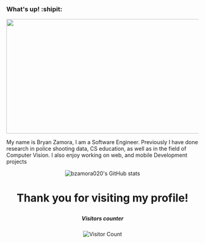 ### What's up! :shipit:

 <div align="center">
 
<img src="https://img.wattpad.com/667b3150cb4ac2c1f0167a6ed679c97bb6c3b5ce/68747470733a2f2f73332e616d617a6f6e6177732e636f6d2f776174747061642d6d656469612d736572766963652f53746f7279496d6167652f46794844713033496258545544673d3d2d3931363534363435382e313632303761653839616663353733333431343932363134343630392e676966" width="600" height="300">

</div>

 
<p> My name is Bryan Zamora, I am a Software Engineer. Previously I have done research in police shooting data, CS education, as well as in the field of Computer Vision. I also enjoy working on web, and mobile Development projects </p>

 <div align="center">


![bzamora020's GitHub stats](https://github-readme-stats.vercel.app/api?username=bzamora020&show_icons=true&theme=monokai&count_private=true&include_all_commits=true&border_color=#cc215f)
 
</div>
 
<h1 align="center">
 
Thank you for visiting my profile!
 </h1>
 
 <h5 align="center">
 Visitors counter
 </h5>
 
 <div align="center">
 
![Visitor Count](https://profile-counter.glitch.me/{bzamora020}/count.svg)
 
</div>




 
<!--
**bzamora020/bzamora020** is a ✨ _special_ ✨ repository because its `README.md` (this file) appears on your GitHub profile.

Here are some ideas to get you started:

- 🔭 I’m currently working on ...
- 🌱 I’m currently learning ...
- 👯 I’m looking to collaborate on ...
- 🤔 I’m looking for help with ...
- 💬 Ask me about ...
- 📫 How to reach me: ...
- 😄 Pronouns: ...
- ⚡ Fun fact: ...
-->
